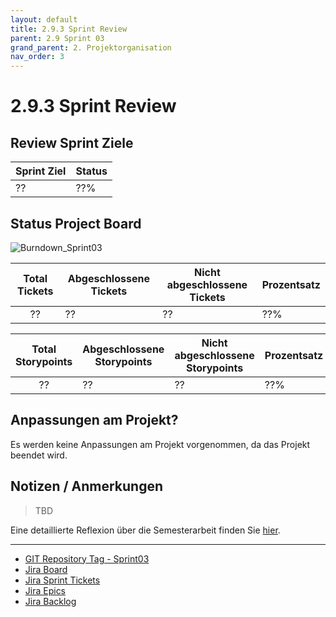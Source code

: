 ```yaml
---
layout: default
title: 2.9.3 Sprint Review
parent: 2.9 Sprint 03
grand_parent: 2. Projektorganisation
nav_order: 3
---
```


# 2.9.3 Sprint Review

## Review Sprint Ziele

| **Sprint Ziel** | **Status** |
| --------------- | ---------- |
| ??              | ??%        |

## Status Project Board

![Burndown_Sprint03](../../../resources/images/Burndown_Sprint03.png)

| **Total Tickets** | **Abgeschlossene Tickets** | **Nicht abgeschlossene Tickets** | **Prozentsatz** |
| :---------------: | -------------------------- | -------------------------------- | --------------- |
|        ??         | ??                         | ??                               | ??%             |

| **Total Storypoints** | **Abgeschlossene Storypoints** | **Nicht abgeschlossene Storypoints** | **Prozentsatz** |
| :-------------------: | ------------------------------ | ------------------------------------ | --------------- |
|          ??           | ??                             | ??                                   | ??%             |

## Anpassungen am Projekt?

Es werden keine Anpassungen am Projekt vorgenommen, da das Projekt beendet wird.

## Notizen / Anmerkungen

> TBD

Eine detaillierte Reflexion über die Semesterarbeit finden Sie [hier](../../07_fazit/index.md).

---

- [GIT Repository Tag - Sprint03](https://github.com/Cloud-native-engineering/sem04_docs/releases/tag/sprint-03)
- [Jira Board](https://itcne23.atlassian.net/jira/software/projects/CNC/boards/5)
- [Jira Sprint Tickets](https://itcne23.atlassian.net/jira/software/projects/CNC/issues/CNC-31?jql=project%20%3D%20%22CNC%22%20AND%20sprint%20%3D%2012%20ORDER%20BY%20created%20DESC)
- [Jira Epics](https://itcne23.atlassian.net/jira/software/projects/CNC/issues/CNC-32?jql=project%20%3D%20%22CNC%22%20AND%20sprint%20%3D%2010%20AND%20type%20%3D%20Epic%20ORDER%20BY%20created%20DESC)
- [Jira Backlog](https://itcne23.atlassian.net/jira/software/projects/CNC/boards/5/backlog)
